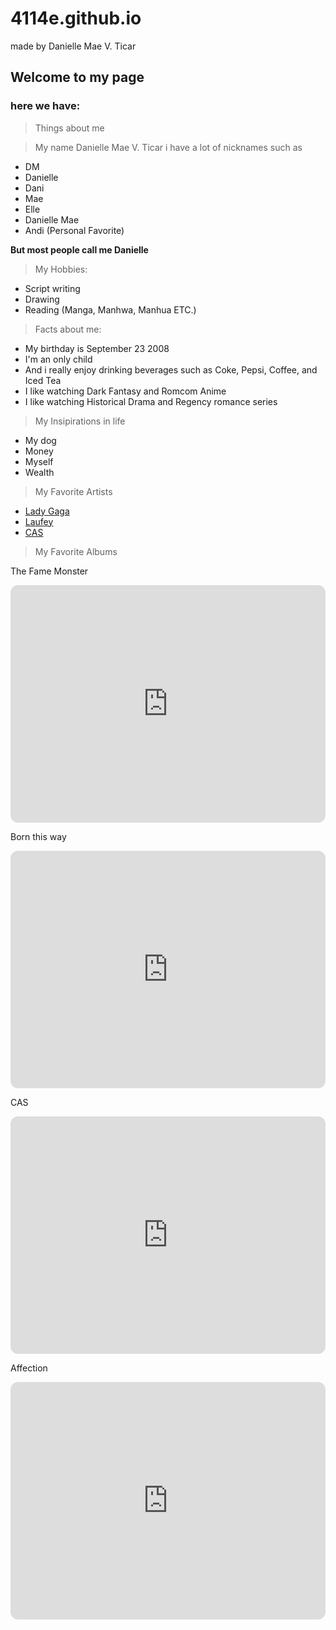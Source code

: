 # 4114e.github.io

made by Danielle Mae V. Ticar

## Welcome to my page
### here we have: 
> Things about me 

> My name Danielle Mae V. Ticar i have a lot of nicknames such as
- DM
- Danielle
- Dani
- Mae
- Elle
- Danielle Mae
- Andi (Personal Favorite)

**But most people call me Danielle**

 > My Hobbies:
 - Script writing 
 - Drawing 
 - Reading (Manga, Manhwa, Manhua ETC.) 
 
 > Facts about me: 
 - My birthday is September 23 2008
 - I'm an only child
 - And i really enjoy drinking beverages such as Coke, Pepsi, Coffee, and Iced Tea
 - I like watching Dark Fantasy and Romcom Anime
 - I like watching Historical Drama and Regency romance series
 
> My Insipirations in life
 - My dog
 - Money
 - Myself
 - Wealth
 
> My Favorite Artists
- [Lady Gaga](https://open.spotify.com/artist/1HY2Jd0NmPuamShAr6KMms?si=wZjelMBQQyehjbQlb82L9g)
- [Laufey](https://open.spotify.com/artist/7gW0r5CkdEUMm42w9XpyZO?si=uoN-aObxRam1ayoJjl2icA) 
- [CAS](https://open.spotify.com/artist/1QAJqy2dA3ihHBFIHRphZj?si=jbiaH13yQpKP5i31gBbY6g)

> My Favorite Albums

The Fame Monster
<iframe style="border-radius:12px" src="https://open.spotify.com/embed/album/6rePArBMb5nLWEaY9aQqL4?utm_source=generator" width="100%" height="380" frameBorder="0" allowfullscreen="" allow="autoplay; clipboard-write; encrypted-media; fullscreen; picture-in-picture" loading="lazy"></iframe>

Born this way
<iframe style="border-radius:12px" src="https://open.spotify.com/embed/album/6LY3AerY6KNGOPsNPL63Kk?utm_source=generator" width="100%" height="380" frameBorder="0" allowfullscreen="" allow="autoplay; clipboard-write; encrypted-media; fullscreen; picture-in-picture" loading="lazy"></iframe>

 CAS 
<iframe style="border-radius:12px" src="https://open.spotify.com/embed/album/2mxFsS5yylSTHNivV53HoA?utm_source=generator" width="100%" height="380" frameBorder="0" allowfullscreen="" allow="autoplay; clipboard-write; encrypted-media; fullscreen; picture-in-picture" loading="lazy"></iframe>
 
Affection
<iframe style="border-radius:12px" src="https://open.spotify.com/embed/album/4zBZX3bPIQkJMY0CaTGFKh?utm_source=generator" width="100%" height="380" frameBorder="0" allowfullscreen="" allow="autoplay; clipboard-write; encrypted-media; fullscreen; picture-in-picture" loading="lazy"></iframe>
 
